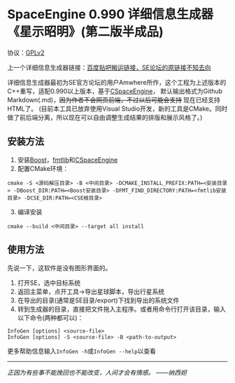 # SpaceEngine 0.990 详细信息生成器《星示昭明》(第二版半成品)

协议：[GPLv2](https://www.gnu.org/licenses/licenses.html)

上一个详细信息生成器链接：[百度贴吧搬运链接，SE论坛的原链接不知去向](https://tieba.baidu.com/p/4458618242)

详细信息生成器最初为SE官方论坛的用户Amwhere所作，这个工程为上述版本的C++重写，适配0.990以上版本，基于[CSpaceEngine](https://github.com/StellarDX/CSpaceEngine-Project)，
默认输出格式为Github Markdown(.md)，~~因为作者不会网页前端，不过以后可能会支持~~ 现在已经支持HTML了。
(目前本工具已放弃使用Visual Studio开发，新的工具是CMake。同时做了前后端分离，所以现在可以自由调整生成结果的排版和展示风格了。)

## 安装方法

1. 安装[Boost](https://www.boost.org/)，[fmtlib](https://fmt.dev/)和[CSpaceEngine](https://github.com/StellarDX/CSpaceEngine-Project)
2. 配置CMake环境：
```
cmake -S <源码解压目录> -B <中间目录> -DCMAKE_INSTALL_PREFIX:PATH=<安装目录> -DBoost_DIR:PATH=<Boost安装目录> -DFMT_FIND_DIRECTORY:PATH=<fmtlib安装目录> -DCSE_DIR:PATH=<CSE根目录>
```
3. 编译安装
```
cmake --build <中间目录> --target all install
```

## 使用方法

先说一下，这软件是没有图形界面的。
1. 打开SE，选中目标系统
2. 返回主菜单，点开工具->导出星球脚本，导出行星系统
3. 在导出的目录(通常是SE目录/export)下找到导出的系统文件
4. 转到生成器的目录，直接把文件拖入主程序。或者用命令行打开该目录，输入以下命令(两种都可以)：
```
InfoGen [options] <source-file>
InfoGen [options] -S <source-file> -B <path-to-output>
```
更多帮助信息输入`InfoGen -h`或`InfoGen --help`以查看

----------
*正因为有些事不能挽回也不能改变，人间才会有情感。 ——纳西妲*
